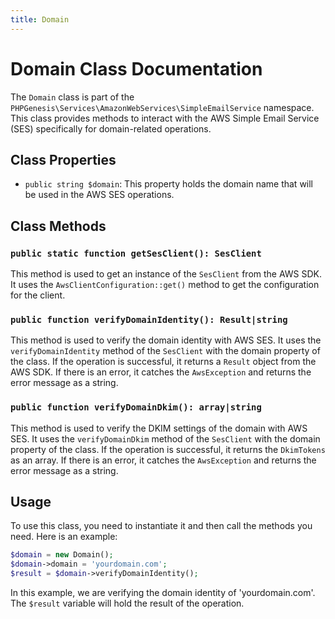 ```yaml
---
title: Domain
---
```


# Domain Class Documentation

The `Domain` class is part of the `PHPGenesis\Services\AmazonWebServices\SimpleEmailService` namespace. This class provides methods to interact with the AWS Simple Email
Service (SES) specifically for domain-related operations.

## Class Properties

- `public string $domain`: This property holds the domain name that will be used in the AWS SES operations.

## Class Methods

### `public static function getSesClient(): SesClient`

This method is used to get an instance of the `SesClient` from the AWS SDK. It uses the `AwsClientConfiguration::get()` method to get the configuration for the client.

### `public function verifyDomainIdentity(): Result|string`

This method is used to verify the domain identity with AWS SES. It uses the `verifyDomainIdentity` method of the `SesClient` with the domain property of the class. If the
operation is successful, it returns a `Result` object from the AWS SDK. If there is an error, it catches the `AwsException` and returns the error message as a string.

### `public function verifyDomainDkim(): array|string`

This method is used to verify the DKIM settings of the domain with AWS SES. It uses the `verifyDomainDkim` method of the `SesClient` with the domain property of the
class. If the operation is successful, it returns the `DkimTokens` as an array. If there is an error, it catches the `AwsException` and returns the error message as a
string.

## Usage

To use this class, you need to instantiate it and then call the methods you need. Here is an example:

```php
$domain = new Domain();
$domain->domain = 'yourdomain.com';
$result = $domain->verifyDomainIdentity();
```

In this example, we are verifying the domain identity of 'yourdomain.com'. The `$result` variable will hold the result of the operation.